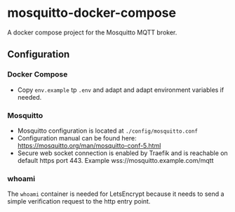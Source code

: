# mosquitto-docker-compose
A docker compose project for the Mosquitto MQTT broker. 


## Configuration

### Docker Compose
- Copy `env.example` tp `.env` and adapt and adapt environment variables if needed. 

### Mosquitto

- Mosquitto configuration is located at `./config/mosquitto.conf` 
- Configuration manual can be found here: https://mosquitto.org/man/mosquitto-conf-5.html
- Secure web socket connection is enabled by Traefik and is reachable on default https port 443. Example wss://mosquitto.example.com/mqtt


###  whoami

The `whoami` container is needed for LetsEncrypt because it needs to send a simple verification request to the http entry point.